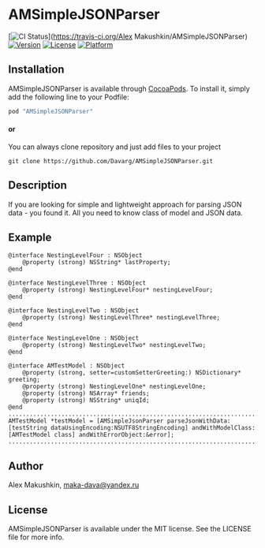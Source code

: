 # AMSimpleJSONParser

[![CI Status](https://travis-ci.org/Davarg/AMSimpleJSONParser.svg?branch=master)](https://travis-ci.org/Alex Makushkin/AMSimpleJSONParser)
[![Version](https://img.shields.io/cocoapods/v/AMSimpleJSONParser.svg?style=flat)](http://cocoapods.org/pods/AMSimpleJSONParser)
[![License](http://img.shields.io/badge/license-MIT-lightgrey.svg?style=flat)](http://cocoapods.org/pods/AMSimpleJSONParser)
[![Platform](https://img.shields.io/badge/platform-iOS%208%2B-blue.svg?style=flat)](http://cocoapods.org/pods/AMSimpleJSONParser)

## Installation

AMSimpleJSONParser is available through [CocoaPods](http://cocoapods.org). To install
it, simply add the following line to your Podfile:

```ruby
pod "AMSimpleJSONParser"
```

#### or

You can always clone repository and just add files to your project

```
git clone https://github.com/Davarg/AMSimpleJSONParser.git
```

## Description

If you are looking for simple and lightweight approach for parsing JSON data - you found it. All you need to know class of model and JSON data.

## Example

```objc
@interface NestingLevelFour : NSObject
    @property (strong) NSString* lastProperty;
@end

@interface NestingLevelThree : NSObject
    @property (strong) NestingLevelFour* nestingLevelFour;
@end

@interface NestingLevelTwo : NSObject
    @property (strong) NestingLevelThree* nestingLevelThree;
@end

@interface NestingLevelOne : NSObject
    @property (strong) NestingLevelTwo* nestingLevelTwo;
@end

@interface AMTestModel : NSObject
    @property (strong, setter=customSetterGreeting:) NSDictionary* greeting;
    @property (strong) NestingLevelOne* nestingLevelOne;
    @property (strong) NSArray* friends;
    @property (strong) NSString* uniqId;
@end
..........................................................................
AMTestModel *testModel = [AMSimpleJsonParser parseJsonWithData:[testString dataUsingEncoding:NSUTF8StringEncoding] andWithModelClass:[AMTestModel class] andWithErrorObject:&error];
..........................................................................
````

## Author

Alex Makushkin, maka-dava@yandex.ru

## License

AMSimpleJSONParser is available under the MIT license. See the LICENSE file for more info.
